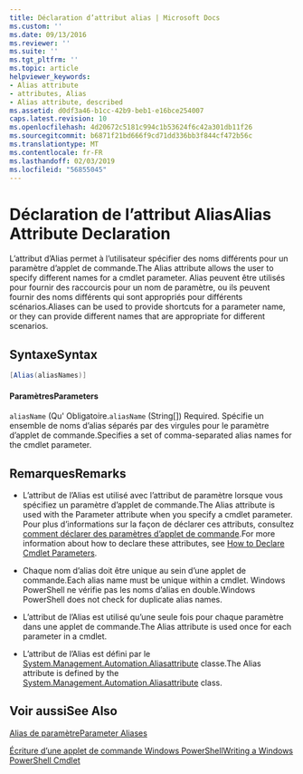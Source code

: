 ```yaml
---
title: Déclaration d’attribut alias | Microsoft Docs
ms.custom: ''
ms.date: 09/13/2016
ms.reviewer: ''
ms.suite: ''
ms.tgt_pltfrm: ''
ms.topic: article
helpviewer_keywords:
- Alias attribute
- attributes, Alias
- Alias attribute, described
ms.assetid: d0df3a46-b1cc-42b9-beb1-e16bce254007
caps.latest.revision: 10
ms.openlocfilehash: 4d20672c5181c994c1b53624f6c42a301db11f26
ms.sourcegitcommit: b6871f21bd666f9cd71dd336bb3f844cf472b56c
ms.translationtype: MT
ms.contentlocale: fr-FR
ms.lasthandoff: 02/03/2019
ms.locfileid: "56855045"
---
```

# <a name="alias-attribute-declaration"></a><span data-ttu-id="db76b-102">Déclaration de l’attribut Alias</span><span class="sxs-lookup"><span data-stu-id="db76b-102">Alias Attribute Declaration</span></span>

<span data-ttu-id="db76b-103">L’attribut d’Alias permet à l’utilisateur spécifier des noms différents pour un paramètre d’applet de commande.</span><span class="sxs-lookup"><span data-stu-id="db76b-103">The Alias attribute allows the user to specify different names for a cmdlet parameter.</span></span> <span data-ttu-id="db76b-104">Alias peuvent être utilisés pour fournir des raccourcis pour un nom de paramètre, ou ils peuvent fournir des noms différents qui sont appropriés pour différents scénarios.</span><span class="sxs-lookup"><span data-stu-id="db76b-104">Aliases can be used to provide shortcuts for a parameter name, or they can provide different names that are appropriate for different scenarios.</span></span>

## <a name="syntax"></a><span data-ttu-id="db76b-105">Syntaxe</span><span class="sxs-lookup"><span data-stu-id="db76b-105">Syntax</span></span>

```csharp
[Alias(aliasNames)]
```

#### <a name="parameters"></a><span data-ttu-id="db76b-106">Paramètres</span><span class="sxs-lookup"><span data-stu-id="db76b-106">Parameters</span></span>

<span data-ttu-id="db76b-107">`aliasName` (Qu' Obligatoire.</span><span class="sxs-lookup"><span data-stu-id="db76b-107">`aliasName` (String[]) Required.</span></span> <span data-ttu-id="db76b-108">Spécifie un ensemble de noms d’alias séparés par des virgules pour le paramètre d’applet de commande.</span><span class="sxs-lookup"><span data-stu-id="db76b-108">Specifies a set of comma-separated alias names for the cmdlet parameter.</span></span>

## <a name="remarks"></a><span data-ttu-id="db76b-109">Remarques</span><span class="sxs-lookup"><span data-stu-id="db76b-109">Remarks</span></span>

- <span data-ttu-id="db76b-110">L’attribut de l’Alias est utilisé avec l’attribut de paramètre lorsque vous spécifiez un paramètre d’applet de commande.</span><span class="sxs-lookup"><span data-stu-id="db76b-110">The Alias attribute is used with the Parameter attribute when you specify a cmdlet parameter.</span></span> <span data-ttu-id="db76b-111">Pour plus d’informations sur la façon de déclarer ces attributs, consultez [comment déclarer des paramètres d’applet de commande](./how-to-declare-cmdlet-parameters.md).</span><span class="sxs-lookup"><span data-stu-id="db76b-111">For more information about how to declare these attributes, see [How to Declare Cmdlet Parameters](./how-to-declare-cmdlet-parameters.md).</span></span>

- <span data-ttu-id="db76b-112">Chaque nom d’alias doit être unique au sein d’une applet de commande.</span><span class="sxs-lookup"><span data-stu-id="db76b-112">Each alias name must be unique within a cmdlet.</span></span> <span data-ttu-id="db76b-113">Windows PowerShell ne vérifie pas les noms d’alias en double.</span><span class="sxs-lookup"><span data-stu-id="db76b-113">Windows PowerShell does not check for duplicate alias names.</span></span>

- <span data-ttu-id="db76b-114">L’attribut de l’Alias est utilisé qu’une seule fois pour chaque paramètre dans une applet de commande.</span><span class="sxs-lookup"><span data-stu-id="db76b-114">The Alias attribute is used once for each parameter in a cmdlet.</span></span>

- <span data-ttu-id="db76b-115">L’attribut de l’Alias est défini par le [System.Management.Automation.Aliasattribute](/dotnet/api/System.Management.Automation.AliasAttribute) classe.</span><span class="sxs-lookup"><span data-stu-id="db76b-115">The Alias attribute is defined by the [System.Management.Automation.Aliasattribute](/dotnet/api/System.Management.Automation.AliasAttribute) class.</span></span>

## <a name="see-also"></a><span data-ttu-id="db76b-116">Voir aussi</span><span class="sxs-lookup"><span data-stu-id="db76b-116">See Also</span></span>

[<span data-ttu-id="db76b-117">Alias de paramètre</span><span class="sxs-lookup"><span data-stu-id="db76b-117">Parameter Aliases</span></span>](./parameter-aliases.md)

[<span data-ttu-id="db76b-118">Écriture d’une applet de commande Windows PowerShell</span><span class="sxs-lookup"><span data-stu-id="db76b-118">Writing a Windows PowerShell Cmdlet</span></span>](./writing-a-windows-powershell-cmdlet.md)
